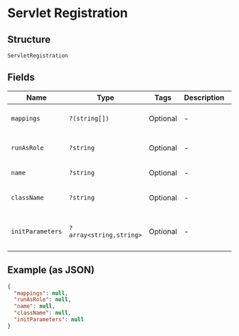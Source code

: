 
# Servlet Registration

## Structure

`ServletRegistration`

## Fields

| Name | Type | Tags | Description | Getter | Setter |
|  --- | --- | --- | --- | --- | --- |
| `mappings` | `?(string[])` | Optional | - | getMappings(): ?array | setMappings(?array mappings): void |
| `runAsRole` | `?string` | Optional | - | getRunAsRole(): ?string | setRunAsRole(?string runAsRole): void |
| `name` | `?string` | Optional | - | getName(): ?string | setName(?string name): void |
| `className` | `?string` | Optional | - | getClassName(): ?string | setClassName(?string className): void |
| `initParameters` | `?array<string,string>` | Optional | - | getInitParameters(): ?array | setInitParameters(?array initParameters): void |

## Example (as JSON)

```json
{
  "mappings": null,
  "runAsRole": null,
  "name": null,
  "className": null,
  "initParameters": null
}
```

